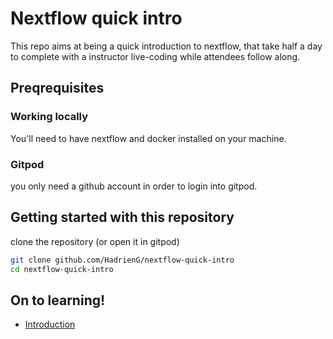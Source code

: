 # Nextflow quick intro

This repo aims at being a quick introduction to nextflow, that take half a day to complete with a instructor live-coding while attendees follow along.

## Preqrequisites

### Working locally

You'll need to have nextflow and docker installed on your machine.

### Gitpod

you only need a github account in order to login into gitpod.

## Getting started with this repository

clone the repository (or open it in gitpod)

```bash
git clone github.com/HadrienG/nextflow-quick-intro
cd nextflow-quick-intro
```

## On to learning!

- [Introduction](01-introduction.md)
